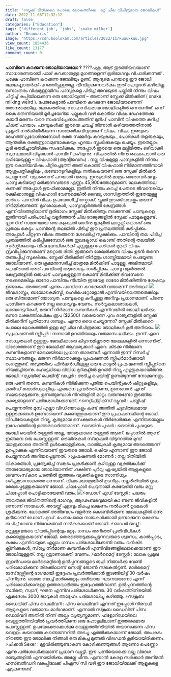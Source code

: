 ```yaml
---
title: "സ്നേക്ക് മിൽക്കറെ പോലെ ലോകത്തിലെ  മറ്റ് ചില വിചിത്രമായ ജോലികൾ"
date: 2022-11-08T12:32:12
draft: false
categories: ["Education"]
tags: ['different job', 'jobs', 'snake milker']
author: "Beaumaris"
image: "https://cdn.boolokam.com/articles/2022/11/kuuukkuu.jpg"
view_count: 1854436
like_count: 13177
comment_count: 0
---
```


**പാമ്പിനെ കറക്കുന്ന ജോലിയായലോ ?** ????പശു, ആട് തുടങ്ങിയവയാണ് സാധാരണയായി പാല് കറക്കാനുള്ള മൃഗങ്ങളെന്ന് ഭൂരിഭാഗവും വിചാരിക്കുന്നത് . പക്ഷേ പാമ്പിനെ കറക്കുന്ന ജോലിയും ഉണ്ട്. ആദ്യമെ പറയട്ടെ ഈ ജോലി ലോലഹൃദയർക്ക് പറഞ്ഞിട്ടുള്ളതല്ല. വീമ്പിളക്കുന്നവർക്കും ഇത് ചെയ്യാൻ കഴിയില്ല. ഒന്നാംതരം വിഷമുള്ളയിനം പാമ്പുകളെ പിടിച്ച് അവയുടെ പല്ലിൽ നിന്നും വിഷം ചീറ്റിച്ച് കുപ്പിയിലാക്കുന്ന ഒരു ജോലിയുണ്ട് – അതാണ് സ്നേക്ക് മിൽക്കിങ് ( snake milking weird ). പേരുകേട്ടാൽ പാമ്പിനെ കറക്കുന്ന ജോലിയാണെന്ന് തോന്നുമെങ്കിലും ലോകത്തിലെ സാഹസികമായ ജോലികളിൽ ഒന്നാണിത്. ഒന്ന് കൈ തെന്നിയാൽ മൂർച്ചയേറിയ പല്ലുകൾ വഴി കൊടിയ വിഷം ദേഹത്തേക്കു കയറി മരണം വരെ സംഭവിച്ചേക്കാം.അതിന് മുൻപ് പാമ്പിൻ വിഷത്തെ കുറിച്ച് ചിലത് പറയാം. പാമ്പുകൾക്ക് ഇരയെ ചവച്ച് തിന്നാൻ കഴിയാത്തതിനാല്‍ പ്രകൃതി നൽകിയിരിക്കുന്ന സാങ്കേതികവിദ്യയാണ് വിഷം. വിഷം ഇരയുടെ ദേഹത്ത് പ്രവേശിക്കുമ്പോൾ രക്ത സമ്മർദ്ദം കുറയുകയും , പേശികൾ തളരുകയും, ആന്തരിക രക്തസ്രാവമുണ്ടാകുകയും ഹൃദയം സ്തംഭിക്കുകയും ചെയ്യും. ഇതെല്ലാം കൂടി ഒരുമിച്ചായിരിക്കും സംഭവിക്കുക. അപ്പോൾ ഇരയെ ഒരു മല്പിടിത്തം ഒഴിവാക്കി സ്വസ്ഥമായി വിഴുങ്ങാൻ പാമ്പിന് കഴിയുന്നു. വിഷത്തിൽ നിന്നു രക്ഷപെടാൻ ഒരു വഴിയേയുള്ളൂ – വിഷഹാരി (ആന്റിവെനം) . നല്ല വിഷമുള്ള പാമ്പുകളിൽ നിന്നും ഈ കൊടിയവിഷം ചീറ്റിച്ചെടുത്ത് അത് കൊണ്ട് വിഷഹാരി നിർമാണത്തിനായി ആശുപത്രികളിലും , ലബോറട്ടറികളിലും നൽകുകയാണ് ഒരു സ്നേക്ക് മിൽക്കർ ചെയ്യുന്നത്. വട്ടാണെന്ന് പറയാൻ വരട്ടെ. ഇന്ത്യയിൽ മാത്രം ഓരോവർഷവും പാമ്പു കടിയേറ്റ് മരിക്കുന്നവരുടെ എണ്ണം 45,900ത്തോളമാണ്. ലോകത്തിലെ കണക്ക് അപ്പോൾ ഊഹിക്കാമല്ലോ. ഇതിൽ നിന്നും കുറച്ച് പേരുടെ ജീവനെങ്കിലും രക്ഷിക്കാനുള്ള വിഷഹാരി വേണമെങ്കിൽ വൈദ്യ ശാസ്‌ത്രത്തിൽ ഇതേയുള്ളു മാർഗം. പാമ്പിൻ വിഷം ഉപയോഗിച്ച് സ്ട്രോക്ക്, ട്യൂമർ തുടങ്ങിയവയ്ക്കും മരുന്ന് നിർമ്മിക്കുന്നുണ്ട്. മൃഗശാലകൾ, പാമ്പുവളർത്തൽ കേന്ദ്രങ്ങൾ എന്നിവിടങ്ങളിലാണ് ഭൂരിഭാഗം സ്നേക്ക് മിൽക്കിങ്ങും നടക്കുന്നത്. പാമ്പുകളെ ഇതിനായി പരിപാലിച്ചു വളർത്താൻ ചില രാജ്യങ്ങളിൽ സ്നേക്ക് ഫാമുകളുമുണ്ട്. ഗ്ലാസിന് സമാനമായ ഒരു കളക്ഷൻ ജാറിനു മുകളിൽ ലാറ്റക്സ് കൊണ്ട് ഒരു പ്രതലം കെട്ടും. പാമ്പിന്റെ തലയിൽ പിടിച്ച് ഈ പ്രതലത്തിൽ കടിപ്പിക്കും. അപ്പോൾ ചീറ്റുന്ന വിഷം അങ്ങനെ ശേഖരിച്ച് സൂക്ഷിക്കും. പാമ്പിന്റെ തല പിടിച്ച് പ്രതലത്തിൽ കടിപ്പിക്കുമ്പോൾ ഒരു ഇലക്ട്രോഡ് കൊണ്ട് അതിന്റെ തലയിൽ സ്പർശ്ശിക്കുകയും വിഷ ഗ്രന്ഥികൾക്ക് ചുറ്റുമുള്ള പേശികൾ മുറുകി വിഷം സ്രവിപ്പിക്കുന്നതാണ് മറ്റൊരു രീതി. ഇങ്ങനെ ശേഖരിക്കുന്ന വിഷം ഉടൻ തന്നെ തണുപ്പിച്ച് സൂക്ഷിക്കും. സ്നേക്ക് മിൽക്കിങ് തീർത്തും ശാസ്ത്രീയമായി ചെയ്യേണ്ട ജോലിയാണ്. ഒരു ക്രമമനുസരിച്ച് മാത്രമേ മിൽക്കിങ് പാടുള്ളൂ. അമിതമായി ചെയ്‌താൽ അത് പാമ്പിന്റെ ആരോഗ്യം നശിപ്പിക്കും. പാമ്പു വളർത്തൽ കേന്ദ്രങ്ങളിൽ ഒരുപാട് പാമ്പുകളുള്ളത് കൊണ്ട് മിൽക്കിങ് ദിവസേനെ നടക്കുമെങ്കിലും ഓരോ പാമ്പിനും നിശ്ചിത ഇടവേള ഓരോ മിൽക്കിങ്ങിനു ശേഷവും ഉണ്ടാകും. അതായത് എന്നും പാമ്പിനെ കറക്കേണ്ടി വരുമെന്ന് അർത്ഥം! ![](https://cdn.boolokam.com/articles/2022/11/kykykk.jpg)ജീവശാസ്ത്രം, ബയോകെമിസ്ട്രി, ഹെർപെറ്റോളോജി എന്നിവയിലെത്തതെങ്കിലും ഒരു ബിരുദമാണ് യോഗ്യത. പാമ്പുകളെ കുറിച്ചുള്ള അറിവും പ്രധാനമാണ്. പിന്നെ പാമ്പിനെ കറക്കാൻ നല്ല ധൈര്യവും വേണം. സർവ്വകലാശാലകൾ, ലബോറട്ടറികൾ, മരുന്ന് നിർമാണ കമ്പനികൾ എന്നിവയിൽ ജോലി ലഭിക്കും. ഒന്നര ലക്ഷത്തിലധികം രൂപ ($2500) വരെയാണ് പുറം രാജ്യങ്ങളിൽ സ്നേക്ക് മിൽക്കറിന് പ്രതിമാസ ശമ്പളം. എന്താ ട്രൈ ചെയ്യുന്നോ? സ്നേക്ക് മിൽക്കറെ പോലെ ലോകത്തിൽ ഉള്ള മറ്റ് ചില വിചിത്രമായ ജോലികൾ കൂടി അറിയാം. ![](https://cdn.boolokam.com/articles/2022/11/kykykkykkk.jpg)⚡പ്രഫഷണല്‍ സ്ലീപ്പര്‍ : നന്നായി ഉറങ്ങിയാലും വരുമാനം ലഭിക്കും. ഇന്ന് ഏറെ സാധ്യതകള്‍ ഉള്ളതും ജോലിക്കാരെ കിട്ടാനുമില്ലാത്ത മേഖലകളില്‍ ഒന്നാണിത്. വിദേശത്താണ് ഈ ജോലിക്ക് ആവശ്യക്കാര്‍ ഏറെ. കിടക്ക നിര്‍മാണ കമ്പനികളാണ് മേഖലയിലെ പ്രധാന താരങ്ങള്‍.എന്നാല്‍ ഇന്ന് റിസര്‍ച്ച് സ്ഥാപനങ്ങളും, മരുന്ന നിര്‍മാതാക്കളും പ്രഫഷണല്‍ സ്ലീപര്‍മാര്‍ക്കായി രംഗത്തുണ്ട്. അടുത്തിടെ ഫിന്‍ലന്‍ഡിലുള്ള ഒരു ഹോട്ടല്‍ പ്രഫഷണല്‍ സ്ലീപ്പറിനെ നിയമിച്ചിരുന്നു. ഹോട്ടലിലെ വിവിധ മുറികളില്‍ ഉറങ്ങി റിവ്യു എഴുതുകയായിരുന്നു ജോലി. ⚡​ഡ്രയിങ് പെയിന്റ് വാച്ചര്‍ : അടിച്ച പെയിന്റ് ഉണങ്ങുന്നത് നോക്കുന്നതും ഒരു പണി തന്നെ. കമ്പനികള്‍ നിര്‍മിക്കുന്ന പുതിയ പെയിന്റുകള്‍ ഷീറ്റുകളിലും, കാര്‍ഡ് ബോര്‍ഡുകളിലും എങ്ങനെ പ്രവര്‍ത്തിക്കുന്നു, ഉണങ്ങാന്‍ എന്ത് സമയമെടുക്കുന്നു, ഉണങ്ങുമ്പോള്‍ നിറങ്ങളില്‍ മാറ്റം വരുന്നുണ്ടോ തുടങ്ങിയ കാര്യങ്ങളാണ് പരിശോധിക്കേണ്ടത്. ⚡​നെറ്റ്ഫ്‌ളിക്‌സ് വ്യൂവര്‍ : പബ്ലിഷ് ചെയ്യുന്നതിനു മുമ്പ് എല്ലാ വിഡിയോകളും കണ്ട് അതില്‍ ചട്ടവിരുദ്ധമായ ഉള്ളടക്കങ്ങള്‍ ഉണ്ടോയെന്ന് കണ്ടെത്തുകയാണ് ഈ പ്രഫഷണലിന്റെ ജോലി. വീഡിയോകളുടെ റിവ്യൂ, കൃത്യമായ സെക്ഷനുകള്‍ നിര്‍ദേശിക്കുക എന്നിവയെല്ലാം ഇദേഹത്തിന്റെ ഉത്തരവാദിത്തമാണ്. ⚡​ട്രെയിന്‍ പുഷർ : ട്രെയിന്‍ പുഷറുടെ ജോലി ട്രെയിന്‍ തള്ളല്‍ അല്ല, യാത്രക്കാരെ തള്ളല്‍ ആണ്. ജപ്പാനില്‍ ആണ് ഇങ്ങനെ ഒരു പോസ്റ്റുള്ളത്. ട്രെയിനുകള്‍ സ്‌റ്റേഷന്‍ വിടുന്നതിനു മുമ്പ് യാത്രക്കാരെ അതില്‍ ഉള്‍ക്കൊള്ളിക്കുക, വാതിലുകള്‍ കൃത്യമായ അടഞ്ഞെന്ന് ഉറപ്പാക്കുക എന്നിവയാണ് ഇവരുടെ ജോലി. ഒഷിയ എന്നാണ് ഈ ജോലി ചെയ്യുന്നവർ അ‌റിയപ്പെടുന്നത്. ⚡പ്രഫഷണല്‍ മോണര്‍ : നല്ല രീതിയില്‍ വികാരങ്ങള്‍, പ്രത്യേകിച്ച് സങ്കടം പ്രകടിക്കാന്‍ കഴിവുള്ള വ്യക്തികൾക്ക് അനുയോജ്യമായ ജോലിയാണിത് .ദക്ഷിണ പൂര്‍വ്വ ഏഷ്യയില്‍ ആളുകളുടെ ശവസംസ്‌കാര ചടങ്ങില്‍ ഇത്തരം വ്യക്തികളുടെ സാന്നിധ്യം ഒഴിച്ചുകൂടാനാകാത്ത ഒന്നാണ്. വിലാപയാത്രയില്‍ ഉടനീളം നല്ലരീതിയില്‍ ദുഖം രേഖപ്പെടുത്തുകയാണ് ജോലി. ചിലപ്പോള്‍ ചെറുതായി കരയേണ്ടി വരും മറ്റു ചിലപ്പോള്‍ പൊട്ടിക്കരയേണ്ടി വരും. ![](https://cdn.boolokam.com/articles/2022/11/kkuyyyy.jpg)⚡​ഡോഗ് ഫുഡ് ടേസ്റ്റര്‍ : പലരും അവരുടെ ജീവിതത്തിന്റെ ഭാഗവും, ആഢംബരവുമായി കാ ണുന്ന ജീവികളില്‍ ഒന്നാണ് നായകള്‍. അവയ്ക്ക് ഏറ്റവും മികച്ച ഭക്ഷണം നല്‍കാന്‍ ഉടമകള്‍ ശ്രമിക്കുന്നു. ലോകത്ത് അതിവേഗം വളര്‍ന്നു കൊണ്ടിരിക്കുന്ന മേഖലകളില്‍ ഒന്നു കൂടിയാണ് ഡോഗ് ഫുഡ്. പേരുപോലെ നായകള്‍ക്കായി ഉണ്ടാക്കുന്ന ഭക്ഷണം രുചിച്ച് വേണ്ട നിര്‍ദേശങ്ങള്‍ നല്‍കുകയാണ് ജോലി. ⚡​ഓഡര്‍ ജഡ്ജ് : മറ്റുള്ളവരുടെ വിയര്‍പ്പിന്റെയും മറ്റും ഗന്ധം അറിഞ്ഞ് പ്രതിവിധികള്‍ കണ്ടെത്തുകയാണ് ജോലി. തെരഞ്ഞെടുക്കപ്പെടുന്നവരുടെ ശ്വാസം, കാല്‍പ്പാദം, കക്ഷം എന്നിവയുടെ എല്ലാം ഗന്ധം പരിശോധിക്കേണ്ടി വരും. വന്‍കിട ക്ലിനിക്കുകള്‍, സ്‌പ്രേ നിര്‍മാണ കമ്പനികള്‍ എന്നിവിടങ്ങളിലൊക്കെയാണ് ഈ ജോലിയുള്ളത്. നല്ല ഘ്രാണശക്തി വേണം. ⚡​മാര്‍മൈറ്റ് ടേസ്റ്റര്‍ : ലോക പ്രമുഖ ബ്രാന്‍ഡായ മാര്‍മൈറ്റിന്റെ ഉല്‍പ്പന്നങ്ങളുടെ രുചി നിങ്ങള്‍ക്കു വേണ്ടി പരിശോധിക്കുന്ന തിരക്കിലാണ് സെന്റ് ജോണ്‍ സ്‌കെല്‍ട്ടണ്‍. മാര്‍മൈറ്റ് ടേസ്‌റ്റേഴ്സിന്റെ ഭാഗമായി ഇദ്ദേഹം പ്രവര്‍ത്തിക്കാന്‍ തുടങ്ങിയിട്ട് 30 വര്‍ഷം പിന്നിടുന്നു. ഓരോ ബാച്ച് മാര്‍മൈറ്റും ശരിയായ ഘടനയാണോ എന്ന് പരിശോധിക്കാനുള്ള ഉത്തരവാദിത്തം ഇദ്ദേഹത്തിനാണ്. ഉല്‍പ്പന്നത്തിന്റെ സ്ഥിരത, സ്വാദ്, ഘടന എന്നിവ പരിശോധിക്കുന്നു. 30 വര്‍ഷത്തിനിടയില്‍ ഏകദേശം 3000 ജാറുകള്‍ അദ്ദേഹം പരിശോധിച്ചു കഴിഞ്ഞു. ⚡സ്‌കൂബ ഡൈവിങ് പിസ ഡെലിവറി : പിസ ഡെലിവറി എന്നത് ഇപ്പോൾ നിരവധി ആളുകളുടെ വരുമാനം മാര്‍ഗമാണ്. എന്നാല്‍ സ്‌കൂബ ഡൈവിങ് പിസ ഡെലിവറി അതിൽ നിന്ന് അല്പം വ്യത്യസ്തമാണ്. ഫ്‌ളോറിഡയിലെ വെള്ളത്തിനടിയില്‍ പ്രവര്‍ത്തിക്കുന്ന ഒരു ഹോട്ടലിലാണ് ഇത്തരമൊരു പോസ്റ്റുള്ളത്. ഉപയോക്താക്കള്‍ക്കു വെള്ളത്തിനടിയില്‍ തയാറാക്കുന്ന പിസ വെള്ളം കയറാത്ത കണ്ടെയ്‌നറില്‍ അടച്ചു എത്തിക്കുകയാണ് ജോലി. അപകടം നിറഞ്ഞ ഈ ജോലിക്കു നിങ്ങള്‍ ഒരു മികച്ച മുങ്ങല്‍ വിദഗ്ധന്‍ കൂടിയായിരിക്കണം. ⚡ചിക്കൻ Sexer : മുട്ടവിരിഞ്ഞുണ്ടാകുന്ന കോഴിക്കുഞ്ഞുങ്ങൾ ആണോ പെണ്ണോ എന്നു പരിശോധിക്കലാണ് പ്രധാന ഡ്യൂട്ടി. ഈ പണിയൊക്കെ വല്ല വിദേശ രാജ്യങ്ങളിൽ എന്നായിരിക്കും അല്ലേ ചിന്ത. എന്നാൽ കേരള സർക്കാർ അനിമൽ ഹസ്ബൻഡറി വകുപ്പിലേക്ക് പിഎസ് സി വഴി ഈ ജോലിയിലേക്ക് ആളുകളെ എടുക്കുന്നുണ്ട് .

